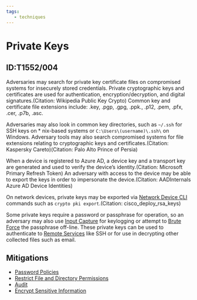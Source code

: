 ```yaml
---
tags:
   - techniques
---
```

# Private Keys
## ID:T1552/004
Adversaries may search for private key certificate files on compromised systems for insecurely stored credentials. Private cryptographic keys and certificates are used for authentication, encryption/decryption, and digital signatures.(Citation: Wikipedia Public Key Crypto) Common key and certificate file extensions include: .key, .pgp, .gpg, .ppk., .p12, .pem, .pfx, .cer, .p7b, .asc. 

Adversaries may also look in common key directories, such as <code>~/.ssh</code> for SSH keys on * nix-based systems or <code>C:&#92;Users&#92;(username)&#92;.ssh&#92;</code> on Windows. Adversary tools may also search compromised systems for file extensions relating to cryptographic keys and certificates.(Citation: Kaspersky Careto)(Citation: Palo Alto Prince of Persia)

When a device is registered to Azure AD, a device key and a transport key are generated and used to verify the device’s identity.(Citation: Microsoft Primary Refresh Token) An adversary with access to the device may be able to export the keys in order to impersonate the device.(Citation: AADInternals Azure AD Device Identities)

On network devices, private keys may be exported via [Network Device CLI](/mitre/techniques/T1059/008) commands such as `crypto pki export`.(Citation: cisco_deploy_rsa_keys) 

Some private keys require a password or passphrase for operation, so an adversary may also use [Input Capture](/mitre/techniques/T1056) for keylogging or attempt to [Brute Force](/mitre/techniques/T1110) the passphrase off-line. These private keys can be used to authenticate to [Remote Services](/mitre/techniques/T1021) like SSH or for use in decrypting other collected files such as email.
## Mitigations
* [Password Policies](mitigations/M1027)
* [Restrict File and Directory Permissions](mitigations/M1022)
* [Audit](mitigations/M1047)
* [Encrypt Sensitive Information](mitigations/M1041)
